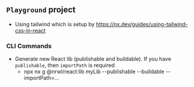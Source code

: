 ## `Playground` project

- Using tailwind which is setup by https://nx.dev/guides/using-tailwind-css-in-react

### CLI Commands

- Generate new React lib (publishable and buildable). If you have `publishable`, then `importPath` is required
  - npx nx g @nrwl/react:lib myLib --publishable --buildable --importPath=...
